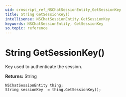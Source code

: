 ```yaml
---
uid: crmscript_ref_NSChatSessionEntity_GetSessionKey
title: String GetSessionKey()
intellisense: NSChatSessionEntity.GetSessionKey
keywords: NSChatSessionEntity, GetSessionKey
so.topic: reference
---
```


# String GetSessionKey()

Key used to authenticate the session.

**Returns:** String

```crmscript
NSChatSessionEntity thing;
String sessionKey  = thing.GetSessionKey();
```

